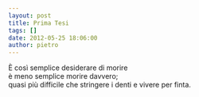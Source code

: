 ```yaml
---
layout: post
title: Prima Tesi
tags: []
date: 2012-05-25 18:06:00
author: pietro
---
```

È così semplice desiderare di morire<br/>è meno semplice morire davvero;<br/>quasi più difficile&nbsp;che stringere i denti e vivere per finta.
